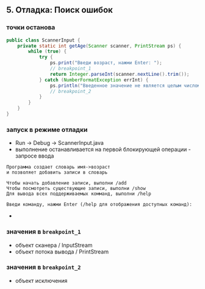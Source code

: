 ## 5. Отладка: Поиск ошибок

### точки останова

```java
public class ScannerInput {
    private static int getAge(Scanner scanner, PrintStream ps) {
        while (true) {
            try {
                ps.print("Введи возраст, нажми Enter: ");
                // breakpoint_1
                return Integer.parseInt(scanner.nextLine().trim());
            } catch (NumberFormatException errInt) {
                ps.println("Введенное значение не является целым числом");
                // breakpoint_2
            }
        }
    }
}
```

### запуск в режиме отладки
- Run -> Debug -> ScannerInput.java
- выполнение останавливается на первой блокирующей операции - запросе ввода

```text
Программа создает словарь имя->возраст
и позволяет добавить записи в словарь

Чтобы начать добавление записи, выполни /add
Чтобы посмотреть существующие записи, выполни /show
Для вывода всех поддерживаемых комманд, выполни /help

Введи команду, нажми Enter (/help для отображения доступных команд): 
```

- 

### значения в `breakpoint_1`
- объект сканера / InputStream
- объект потока вывода / PrintStream

### значения в `breakpoint_2`
- объект исключения

